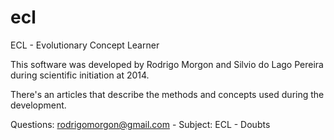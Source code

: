 # ecl
ECL - Evolutionary Concept Learner

This software was developed by Rodrigo Morgon and Silvio do Lago Pereira during scientific initiation at 2014.

There's an articles that describe the methods and concepts used during the development.

Questions: rodrigomorgon@gmail.com - Subject: ECL - Doubts
